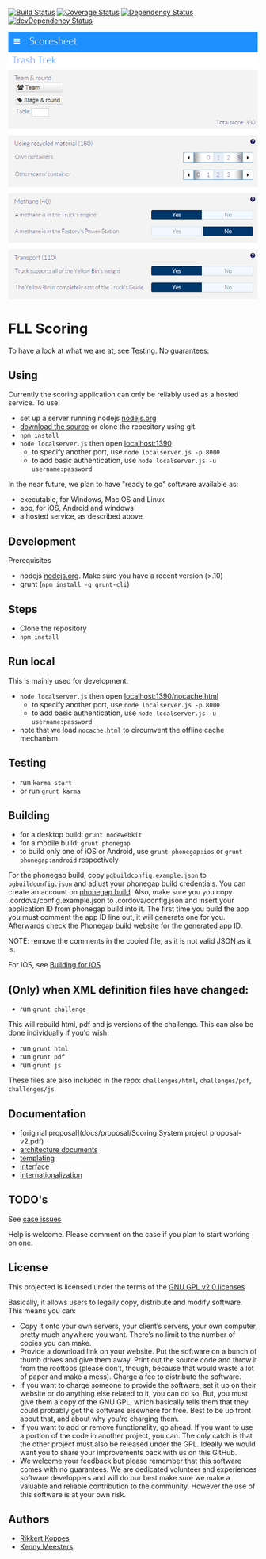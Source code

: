 [![Build Status](https://travis-ci.org/FirstLegoLeague/fllscoring.png?branch=master)](https://travis-ci.org/FirstLegoLeague/fllscoring)
[![Coverage Status](https://coveralls.io/repos/FirstLegoLeague/fllscoring/badge.png?branch=master)](https://coveralls.io/r/FirstLegoLeague/fllscoring?branch=master)
[![Dependency Status](https://david-dm.org/FirstLegoLeague/fllscoring.png)](https://david-dm.org/FirstLegoLeague/fllscoring)
[![devDependency Status](https://david-dm.org/FirstLegoLeague/fllscoring/dev-status.png)](https://david-dm.org/FirstLegoLeague/fllscoring#info=devDependencies)

![en_US challenge screenshot](docs/user_interface/screenshots/26-8-2015_75711.png)

FLL Scoring
=============

To have a look at what we are at, see [Testing](https://github.com/FirstLegoLeague/fllscoring/wiki/Testing). No guarantees.

Using
---------------

Currently the scoring application can only be reliably used as a hosted service. To use:

- set up a server running nodejs [nodejs.org](http://nodejs.org)
- [download the source](https://github.com/FirstLegoLeague/fllscoring/archive/master.zip) or clone the repository using git.
- `npm install`
- `node localserver.js` then open [localhost:1390](http://localhost:1390)
    - to specify another port, use `node localserver.js -p 8000`
    - to add basic authentication, use `node localserver.js -u username:password`

In the near future, we plan to have "ready to go" software available as:

- executable, for Windows, Mac OS and Linux
- app, for iOS, Android and windows
- a hosted service, as described above

Development
---------------

Prerequisites

- nodejs [nodejs.org](http://nodejs.org). Make sure you have a recent version (>.10)
- grunt (`npm install -g grunt-cli`)

Steps
------

- Clone the repository
- `npm install`

Run local
--------

This is mainly used for development.

- `node localserver.js` then open [localhost:1390/nocache.html](http://localhost:1390/nocache.html)
    - to specify another port, use `node localserver.js -p 8000`
    - to add basic authentication, use `node localserver.js -u username:password`
- note that we load `nocache.html` to circumvent the offline cache mechanism

Testing
-------

- run `karma start`
- or run `grunt karma`

Building
--------

- for a desktop build: `grunt nodewebkit`
- for a mobile build: `grunt phonegap`
 - to build only one of iOS or Android, use `grunt phonegap:ios` or `grunt phonegap:android` respectively

For the phonegap build, copy `pgbuildconfig.example.json` to `pgbuildconfig.json` and adjust your phonegap build credentials. You can create an account on [phonegap build](http://build.phonegap.com/). Also, make sure you you copy .cordova/config.example.json to .cordova/config.json and insert your application ID from phonegap build into it. The first time you build the app you must comment the app ID line out, it will generate one for you. Afterwards check the Phonegap build website for the generated app ID.

NOTE: remove the comments in the copied file, as it is not valid JSON as it is.

For iOS, see [Building for iOS](https://github.com/FirstLegoLeague/fllscoring/wiki/Building-for-iOS)

(Only) when XML definition files have changed:
-----------------------------

- run `grunt challenge`

This will rebuild html, pdf and js versions of the challenge. This can also be done individually if you'd wish:

- run `grunt html`
- run `grunt pdf`
- run `grunt js`

These files are also included in the repo: `challenges/html`, `challenges/pdf`, `challenges/js`

Documentation
-------------

- [original proposal](docs/proposal/Scoring System project proposal-v2.pdf)
- [architecture documents](docs/architecture/readme.md)
- [templating](docs/templating/readme.md)
- [interface](docs/user_interface/readme.md)
- [internationalization](docs/i18n/readme.md)

TODO's
--------

See [case issues](https://github.com/FirstLegoLeague/fllscoring/issues?direction=desc&labels=case&page=1&sort=updated&state=open)

Help is welcome. Please comment on the case if you plan to start working on one.

License
--------
This projected is licensed under the terms of the [GNU GPL v2.0 licenses](https://raw.githubusercontent.com/FirstLegoLeague/fllscoring/master/LICENSE.txt)

Basically, it allows users to legally copy, distribute and modify software. This means you can:
* Copy it onto your own servers, your client’s servers, your own computer, pretty much anywhere you want. There’s no limit to the number of copies you can make.
* Provide a download link on your website. Put the software on a bunch of thumb drives and give them away. Print out the source code and throw it from the rooftops (please don’t, though, because that would waste a lot of paper and make a mess).
Charge a fee to distribute the software.
* If you want to charge someone to provide the software, set it up on their website or do anything else related to it, you can do so. But, you must give them a copy of the GNU GPL, which basically tells them that they could probably get the software elsewhere for free. Best to be up front about that, and about why you’re charging them.
* If you want to add or remove functionality, go ahead. If you want to use a portion of the code in another project, you can. The only catch is that the other project must also be released under the GPL. Ideally we would want you to share your improvements back with us on this GitHub.
* We welcome your feedback but please remember that this software comes with no guarantees. We are dedicated volunteer and experiences software developpers and will do our best make sure we make a valuable and reliable contribution to the community. However the use of this software is at your own risk.

Authors
--------

- [Rikkert Koppes](mailto:rikkert@rikkertkoppes.com)
- [Kenny Meesters](mailto:k.meesters@gmail.com)
